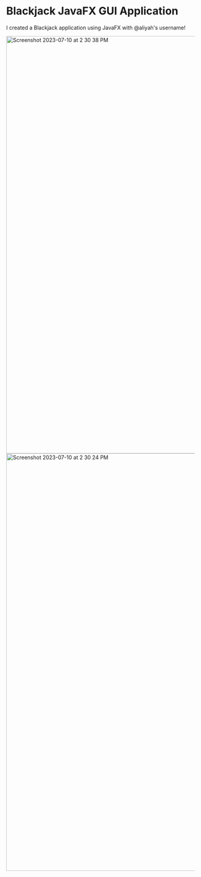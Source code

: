 # Blackjack JavaFX GUI Application
I created a Blackjack application using JavaFX with @aliyah's username!

<img width="1114" alt="Screenshot 2023-07-10 at 2 30 38 PM" src="https://github.com/manyolie3/blackjack/assets/127877144/c5b2ba88-e9e7-4d6f-997e-2fdd00bf2ded">

<img width="1114" alt="Screenshot 2023-07-10 at 2 30 24 PM" src="https://github.com/manyolie3/blackjack/assets/127877144/d5a37065-92ed-4d10-8421-f6faceb2d35f">


